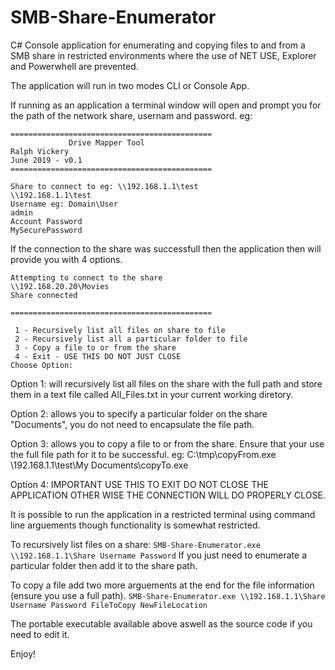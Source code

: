 # SMB-Share-Enumerator
C# Console application for enumerating and copying files to and from a SMB share in restricted environments where the use of NET USE, Explorer and Powerwhell are prevented.

The application will run in two modes CLI or Console App.

If running as an application a terminal window will open and prompt you for the path of the network share, usernam and password. eg: 

```
=============================================
             Drive Mapper Tool
Ralph Vickery
June 2019 - v0.1
=============================================

Share to connect to eg: \\192.168.1.1\test
\\192.168.1.1\test
Username eg: Domain\User
admin
Account Password
MySecurePassword
```

If the connection to the share was successfull then the application then will provide you with 4 options.

```
Attempting to connect to the share
\\192.168.20.20\Movies
Share connected

=============================================

 1 - Recursively list all files on share to file
 2 - Recursively list all a particular folder to file
 3 - Copy a file to or from the share
 4 - Exit - USE THIS DO NOT JUST CLOSE
Choose Option:
```
Option 1: will recursively list all files on the share with the full path and store them in a text file called All_Files.txt in your current working diretory.

Option 2: allows you to specify a particular folder on the share "Documents", you do not need to encapsulate the file path.

Option 3: allows you to copy a file to or from the share. Ensure that your use the full file path for it to be successful.
  eg: C:\tmp\copyFrom.exe \\192.168.1.1\test\My Documents\copyTo.exe

Option 4: IMPORTANT USE THIS TO EXIT DO NOT CLOSE THE APPLICATION OTHER WISE THE CONNECTION WILL DO PROPERLY CLOSE.


It is possible to run the application in a restricted terminal using command line arguements though functionality is somewhat restricted.

To recursively list files on a share:
`SMB-Share-Enumerator.exe \\192.168.1.1\Share Username Password`
If you just need to enumerate a particular folder then add it to the share path.

To copy a file add two more arguements at the end for the file information (ensure you use a full path).
`SMB-Share-Enumerator.exe \\192.168.1.1\Share Username Password FileToCopy NewFileLocation`

The portable executable available above aswell as the source code if you need to edit it.

Enjoy!
